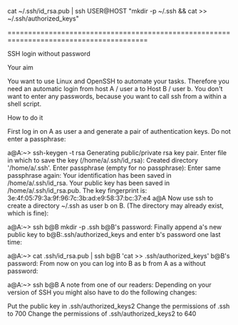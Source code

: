 
cat ~/.ssh/id_rsa.pub | ssh USER@HOST "mkdir -p ~/.ssh && cat >> ~/.ssh/authorized_keys"

========================================================================================

SSH login without password

Your aim

You want to use Linux and OpenSSH to automate your tasks.
Therefore you need an automatic login from host A / user a to Host B / user b.
You don't want to enter any passwords, because you want to call ssh from a
within a shell script.

How to do it

First log in on A as user a and generate a pair of authentication keys. Do not
enter a passphrase:

a@A:~> ssh-keygen -t rsa
Generating public/private rsa key pair.
Enter file in which to save the key (/home/a/.ssh/id_rsa):
Created directory '/home/a/.ssh'.
Enter passphrase (empty for no passphrase):
Enter same passphrase again:
Your identification has been saved in /home/a/.ssh/id_rsa.
Your public key has been saved in /home/a/.ssh/id_rsa.pub.
The key fingerprint is:
3e:4f:05:79:3a:9f:96:7c:3b:ad:e9:58:37:bc:37:e4 a@A
Now use ssh to create a directory ~/.ssh as user b on B. (The directory may
already exist, which is fine):

a@A:~> ssh b@B mkdir -p .ssh
b@B's password:
Finally append a's new public key to b@B:.ssh/authorized_keys and enter b's
password one last time:

a@A:~> cat .ssh/id_rsa.pub | ssh b@B 'cat >> .ssh/authorized_keys'
b@B's password:
From now on you can log into B as b from A as a without password:

a@A:~> ssh b@B
A note from one of our readers: Depending on your version of SSH you might also
have to do the following changes:

Put the public key in .ssh/authorized_keys2
Change the permissions of .ssh to 700
Change the permissions of .ssh/authorized_keys2 to 640
